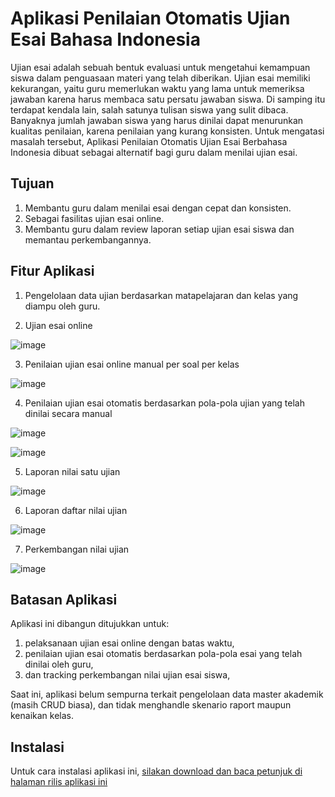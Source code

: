# Aplikasi Penilaian Otomatis Ujian Esai Bahasa Indonesia

Ujian esai adalah sebuah bentuk evaluasi untuk mengetahui kemampuan siswa dalam penguasaan materi yang telah diberikan. Ujian esai memiliki kekurangan, yaitu guru memerlukan waktu yang lama untuk memeriksa jawaban karena harus membaca satu persatu jawaban siswa. Di samping itu terdapat kendala lain, salah satunya tulisan siswa yang sulit dibaca. Banyaknya jumlah jawaban siswa yang harus dinilai dapat menurunkan kualitas penilaian, karena penilaian yang kurang konsisten. Untuk mengatasi masalah tersebut, Aplikasi Penilaian Otomatis Ujian Esai  Berbahasa Indonesia dibuat sebagai alternatif bagi guru dalam menilai ujian esai.

## Tujuan

1. Membantu guru dalam menilai esai dengan cepat dan konsisten.
2. Sebagai fasilitas ujian esai online.
3. Membantu guru dalam review laporan setiap ujian esai siswa dan memantau perkembangannya.

## Fitur Aplikasi

1. Pengelolaan data ujian berdasarkan matapelajaran dan kelas yang diampu oleh guru.

2. Ujian esai online

![image](https://drive.google.com/file/d/1AUopNnZV20AMxlRAgj3Rb7sw9Ir5v2CH/view?usp=sharing)

3. Penilaian ujian esai online manual per soal per kelas

![image](https://drive.google.com/file/d/14UvXn7aD6Hp8COXcwJD_CbsnTrQ40tDv/view?usp=sharing)

4. Penilaian ujian esai otomatis berdasarkan pola-pola ujian yang telah dinilai secara manual

![image](https://drive.google.com/file/d/11C2F1npdLVRir0LuXgtMcSb9KbgUWnmJ/view?usp=sharing)

![image](https://drive.google.com/file/d/1UsTdqMOlXm7_U9x9yAk6vELGE0KHqWUG/view?usp=sharing)

5. Laporan nilai satu ujian

![image](https://drive.google.com/file/d/1OBCDMLt2aPSWeue1FDtFXDZ-DldkzA7l/view?usp=sharing)

6. Laporan daftar nilai ujian

![image](https://drive.google.com/file/d/1MGwlwdndF1a7LFH-VkMpjAjfL6FXZIF7/view?usp=sharing)

7. Perkembangan nilai ujian

![image](https://drive.google.com/file/d/1xfjvBEIaObm3_Zmv1JG8yTT9izDmMAdv/view?usp=sharing)


## Batasan Aplikasi

Aplikasi ini dibangun ditujukkan untuk:
1. pelaksanaan ujian esai online dengan batas waktu,
2. penilaian ujian esai otomatis berdasarkan pola-pola esai yang telah dinilai oleh guru,
3. dan tracking perkembangan nilai ujian esai siswa,

Saat ini, aplikasi belum sempurna terkait pengelolaan data master akademik (masih CRUD biasa), dan tidak menghandle skenario raport maupun kenaikan kelas.


## Instalasi

Untuk cara instalasi aplikasi ini, [silakan download dan baca petunjuk di halaman rilis aplikasi ini](https://github.com/MufidJamaluddin/Aplikasi-Penilaian-Otomatis-Esai-BI/releases)

